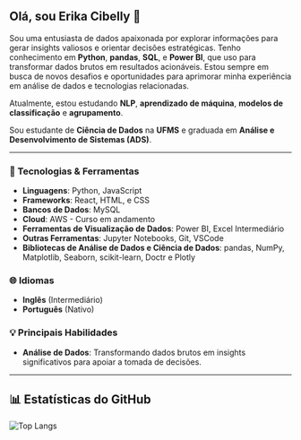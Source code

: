 ## Olá, sou Erika Cibelly 👋

Sou uma entusiasta de dados apaixonada por explorar informações para gerar insights valiosos e orientar decisões estratégicas. Tenho conhecimento em **Python**, **pandas**, **SQL**, e **Power BI**, que uso para transformar dados brutos em resultados acionáveis. Estou sempre em busca de novos desafios e oportunidades para aprimorar minha experiência em análise de dados e tecnologias relacionadas.

Atualmente, estou estudando **NLP**, **aprendizado de máquina**, **modelos de classificação** e **agrupamento**.

Sou estudante de **Ciência de Dados** na **UFMS** e graduada em **Análise e Desenvolvimento de Sistemas (ADS)**.

---

### 🔧 Tecnologias & Ferramentas

- **Linguagens**: Python, JavaScript
- **Frameworks**: React, HTML, e CSS
- **Bancos de Dados**: MySQL
- **Cloud**: AWS - Curso em andamento
- **Ferramentas de Visualização de Dados**: Power BI, Excel Intermediário
- **Outras Ferramentas**: Jupyter Notebooks, Git, VSCode
- **Bibliotecas de Análise de Dados e Ciência de Dados**: pandas, NumPy, Matplotlib, Seaborn, scikit-learn, Doctr e Plotly

### 🌐 Idiomas

- **Inglês** (Intermediário)
- **Português** (Nativo)

### 💡 Principais Habilidades

- **Análise de Dados**: Transformando dados brutos em insights significativos para apoiar a tomada de decisões.

---

## 📊 Estatísticas do GitHub

![Top Langs](https://github-readme-stats.vercel.app/api/top-langs/?username=ErikaCibellySx24&layout=compact&theme=radical)
